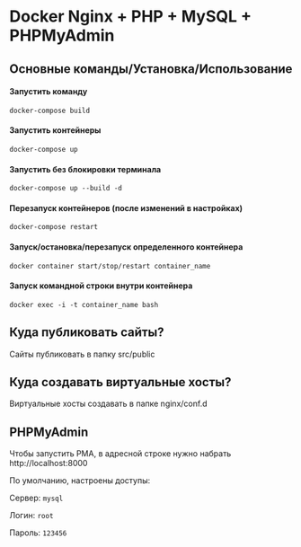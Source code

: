 # Docker Nginx + PHP + MySQL + PHPMyAdmin

## Основные команды/Установка/Использование

#### Запустить команду
```
docker-compose build
```
#### Запустить контейнеры
```
docker-compose up
```
#### Запустить без блокировки терминала
```
docker-compose up --build -d
```
#### Перезапуск контейнеров (после изменений в настройках)
```
docker-compose restart
```
#### Запуск/остановка/перезапуск определенного контейнера
```
docker container start/stop/restart container_name
```
#### Запуск командной строки внутри контейнера
```
docker exec -i -t container_name bash
```
## Куда публиковать сайты?
Сайты публиковать в папку src/public

## Куда создавать виртуальные хосты?
Виртуальные хосты создавать в папке nginx/conf.d

## PHPMyAdmin
Чтобы запустить PMA, в адресной строке нужно набрать http://localhost:8000

По умолчанию, настроены доступы:

Сервер: `mysql`

Логин: `root`

Пароль: `123456`
